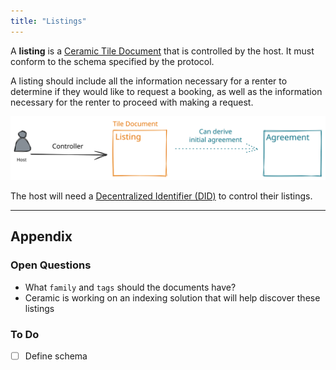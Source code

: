 ```yaml
---
title: "Listings"
---
```


A **listing** is a [Ceramic Tile Document](https://developers.ceramic.network/reference/stream-programs/tile-document/) that is controlled by the host. It must conform to the schema specified by the protocol.

A listing should include all the information necessary for a renter to determine if they would like to request a booking, as well as the information necessary for the renter to proceed with making a request.

![Listing.excalidraw](../drawings/Listing.excalidraw.svg)

The host will need a [Decentralized Identifier (DID)](https://www.w3.org/TR/did-core/) to control their listings.

---
## Appendix
### Open Questions
- What `family` and `tags` should the documents have?
- Ceramic is working on an indexing solution that will help discover these listings

### To Do
- [ ] Define schema